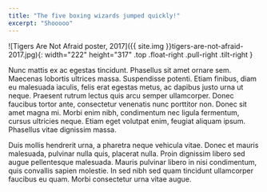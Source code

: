 ```yaml
---
title: "The five boxing wizards jumped quickly!"
excerpt: "Shooooo"
---
```


![Tigers Are Not Afraid poster, 2017]({{ site.img }}tigers-are-not-afraid-2017.jpg){: width="222" height="317" .top .float-right .pull-right .tilt-right }

Nunc mattis ex ac egestas tincidunt. Phasellus sit amet ornare sem. Maecenas lobortis ultrices massa. Suspendisse potenti. Etiam finibus, diam eu malesuada iaculis, felis erat egestas metus, ac dapibus justo urna ut neque. Praesent rutrum lectus quis arcu semper ullamcorper. Donec faucibus tortor ante, consectetur venenatis nunc porttitor non. Donec sit amet magna mi. Morbi enim nibh, condimentum nec ligula fermentum, cursus ultricies neque. Etiam eget volutpat enim, feugiat aliquam ipsum. Phasellus vitae dignissim massa.

Duis mollis hendrerit urna, a pharetra neque vehicula vitae. Donec et mauris malesuada, pulvinar nulla quis, placerat nulla. Proin dignissim libero sed augue pellentesque malesuada. Mauris pulvinar libero in nisi condimentum, quis convallis sapien molestie. In sed nibh sed quam tincidunt ullamcorper faucibus eu quam. Morbi consectetur urna vitae augue.
